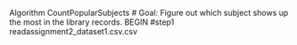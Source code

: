 Algorithm CountPopularSubjects # Goal: Figure out which subject shows up the most in the library records.
BEGIN
#step1 readassignment2_dataset1.csv.csv

